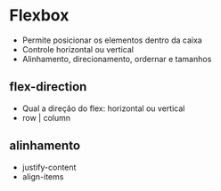 # Flexbox
  * Permite posicionar os elementos dentro da caixa
  * Controle horizontal ou vertical
  * Alinhamento, direcionamento, ordernar e tamanhos

<style>
  div.parent {
    display: flex;
  }
</style>

## flex-direction
  * Qual a direção do flex: horizontal ou vertical
  * row | column

## alinhamento
  * justify-content
  * align-items